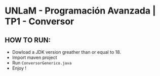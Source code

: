 # UNLaM - Programación Avanzada | TP1 - Conversor

## HOW TO RUN:
- Dowload a JDK version greather than or equal to 18.
- Import maven project
- Run `ConversorGenerico.java`
- Enjoy !
